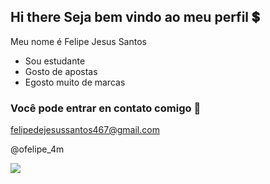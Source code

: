 ## Hi there Seja bem vindo ao meu perfil 💲

Meu nome é Felipe Jesus Santos

- Sou estudante
- Gosto de apostas
- Egosto muito de marcas

### Você pode entrar en contato comigo 📧
felipedejesussantos467@gmail.com

@ofelipe_4m

![](https://media1.tenor.com/m/cLjA_QYEHesAAAAC/grana.gif)
